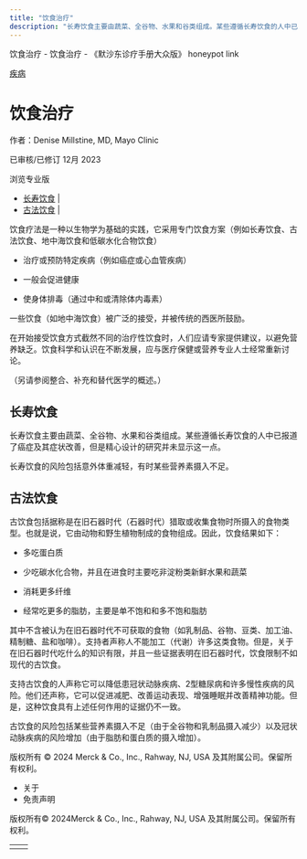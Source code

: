 ```yaml
---
title: "饮食治疗"
description: "长寿饮食主要由蔬菜、全谷物、水果和谷类组成。某些遵循长寿饮食的人中已报道了癌症及其症状改善，但是精心设计的研究并未显示这一点。"
---
```


﻿饮食治疗 \- 饮食治疗 \- 《默沙东诊疗手册大众版》 honeypot link



[疾病](https://www.merckmanuals.com/home/resourcespages/healthyliving_rel2.3)

# 饮食治疗

作者：Denise Millstine, MD, Mayo Clinic

已审核/已修订 12月 2023

浏览专业版

- [长寿饮食](#长寿饮食_v87246535_zh) \|
- [古法饮食](#古法饮食_v87246539_zh) \|

饮食疗法是一种以生物学为基础的实践，它采用专门饮食方案（例如长寿饮食、古法饮食、地中海饮食和低碳水化合物饮食）

- 治疗或预防特定疾病（例如癌症或心血管疾病）

- 一般会促进健康

- 使身体排毒（通过中和或清除体内毒素）


一些饮食（如地中海饮食）被广泛的接受，并被传统的西医所鼓励。

在开始接受饮食方式截然不同的治疗性饮食时，人们应请专家提供建议，以避免营养缺乏。饮食科学和认识在不断发展，应与医疗保健或营养专业人士经常重新讨论。

（另请参阅整合、补充和替代医学的概述。）

## 长寿饮食

长寿饮食主要由蔬菜、全谷物、水果和谷类组成。某些遵循长寿饮食的人中已报道了癌症及其症状改善，但是精心设计的研究并未显示这一点。

长寿饮食的风险包括意外体重减轻，有时某些营养素摄入不足。

## 古法饮食

古饮食包括据称是在旧石器时代（石器时代）猎取或收集食物时所摄入的食物类型。也就是说，它由动物和野生植物制成的食物组成。因此，饮食结果如下：

- 多吃蛋白质

- 少吃碳水化合物，并且在进食时主要吃非淀粉类新鲜水果和蔬菜

- 消耗更多纤维

- 经常吃更多的脂肪，主要是单不饱和和多不饱和脂肪


其中不含被认为在旧石器时代不可获取的食物（如乳制品、谷物、豆类、加工油、精制糖、盐和咖啡）。支持者声称人不能加工（代谢）许多这类食物。但是，关于在旧石器时代吃什么的知识有限，并且一些证据表明在旧石器时代，饮食限制不如现代的古饮食。

支持古饮食的人声称它可以降低患冠状动脉疾病、2型糖尿病和许多慢性疾病的风险。他们还声称，它可以促进减肥、改善运动表现、增强睡眠并改善精神功能。但是，这种饮食具有上述任何作用的证据仍不一致。

古饮食的风险包括某些营养素摄入不足（由于全谷物和乳制品摄入减少）以及冠状动脉疾病的风险增加（由于脂肪和蛋白质的摄入增加）。



版权所有 © 2024
Merck & Co., Inc., Rahway, NJ, USA 及其附属公司。保留所有权利。

- 关于
- 免责声明

版权所有© 2024Merck & Co., Inc., Rahway, NJ, USA 及其附属公司。保留所有权利。

|     |     |
| --- | --- |
|  |  |